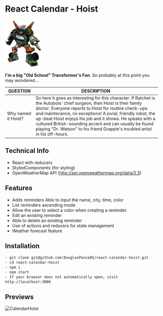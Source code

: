 # React Calendar - Hoist

<img src="https://github.com/DouglasPonce85/react-calendar-hoist/blob/master/src/assets/projectIma.jpg?raw=true" width="120">

**I'm a big "Old School" Transformer's Fan**. So probably at this point you may wondered...

| QUESTION | DESCRIPTION |
| ------ | ----------- |
| Why named it Hoist?   | So here it goes as interesting for this character. If Ratchet is the Autobots' chief surgeon, then Hoist is their family doctor. Everyone reports to Hoist for routine check-ups and maintenance, no exceptions! A jovial, friendly robot, the up-beat Hoist enjoys his job and it shows. He speaks with a cultured British-sounding accent and can usually be found playing "Dr. Watson" to his friend Grapple's troubled artist in his off-hours. |

## Technical Info
- React with reducers
- StyledComponents (for styling)
- OpenWeatherMap API (http://api.openweathermap.org/data/2.5)

## Features
- Adds reminders Able to input the name, city, time, color
- List reminders ascending mode
- Allow the user to select a color when creating a reminder.
- Edit an existing reminder
- Able to delete an existing reminder
- Use of actions and reducers for state management
- Weather forecast feature
  
## Installation
```
- git clone git@github.com:DouglasPonce85/react-calendar-hoist.git
- cd react-calendar-hoist
- npm i
- npm start
- If your browser does not automatically open, visit http://localhost:3000
```

## Previews
![CalendarHoist](https://douglasponce85.github.io/images)


